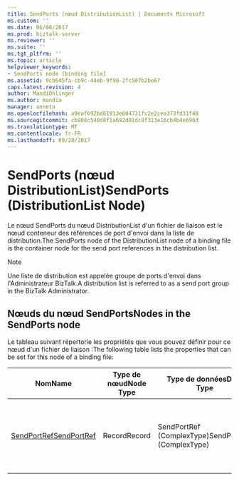 ```yaml
---
title: SendPorts (nœud DistributionList) | Documents Microsoft
ms.custom: ''
ms.date: 06/08/2017
ms.prod: biztalk-server
ms.reviewer: ''
ms.suite: ''
ms.tgt_pltfrm: ''
ms.topic: article
helpviewer_keywords:
- SendPorts node [binding file]
ms.assetid: 9cb645fa-cb9c-44eb-9f98-2fc507b2be67
caps.latest.revision: 4
author: MandiOhlinger
ms.author: mandia
manager: anneta
ms.openlocfilehash: a9eaf692bd61913e604731fc2e2cea373fd31f48
ms.sourcegitcommit: cb908c540d8f1a692d01dc8f313e16cb4b4e696d
ms.translationtype: MT
ms.contentlocale: fr-FR
ms.lasthandoff: 09/20/2017
---
```

# <a name="sendports-distributionlist-node"></a><span data-ttu-id="ed6b8-102">SendPorts (nœud DistributionList)</span><span class="sxs-lookup"><span data-stu-id="ed6b8-102">SendPorts (DistributionList Node)</span></span>
<span data-ttu-id="ed6b8-103">Le nœud SendPorts du nœud DistributionList d'un fichier de liaison est le nœud conteneur des références de port d'envoi dans la liste de distribution.</span><span class="sxs-lookup"><span data-stu-id="ed6b8-103">The SendPorts node of the DistributionList node of a binding file is the container node for the send port references in the distribution list.</span></span>  
  
> [!NOTE]
>  <span data-ttu-id="ed6b8-104">Une liste de distribution est appelée groupe de ports d'envoi dans l'Administrateur BizTalk.</span><span class="sxs-lookup"><span data-stu-id="ed6b8-104">A distribution list is referred to as a send port group in the BizTalk Administrator.</span></span>  
  
## <a name="nodes-in-the-sendports-node"></a><span data-ttu-id="ed6b8-105">Nœuds du nœud SendPorts</span><span class="sxs-lookup"><span data-stu-id="ed6b8-105">Nodes in the SendPorts node</span></span>  
 <span data-ttu-id="ed6b8-106">Le tableau suivant répertorie les propriétés que vous pouvez définir pour ce nœud d'un fichier de liaison :</span><span class="sxs-lookup"><span data-stu-id="ed6b8-106">The following table lists the properties that can be set for this node of a binding file:</span></span>  
  
|<span data-ttu-id="ed6b8-107">**Nom**</span><span class="sxs-lookup"><span data-stu-id="ed6b8-107">**Name**</span></span>|<span data-ttu-id="ed6b8-108">**Type de nœud**</span><span class="sxs-lookup"><span data-stu-id="ed6b8-108">**Node Type**</span></span>|<span data-ttu-id="ed6b8-109">**Type de données**</span><span class="sxs-lookup"><span data-stu-id="ed6b8-109">**Data Type**</span></span>|<span data-ttu-id="ed6b8-110">**Description**</span><span class="sxs-lookup"><span data-stu-id="ed6b8-110">**Description**</span></span>|<span data-ttu-id="ed6b8-111">**Restrictions**</span><span class="sxs-lookup"><span data-stu-id="ed6b8-111">**Restrictions**</span></span>|<span data-ttu-id="ed6b8-112">**Commentaires**</span><span class="sxs-lookup"><span data-stu-id="ed6b8-112">**Comments**</span></span>|  
|--------------|-------------------|-------------------|---------------------|----------------------|------------------|  
|[<span data-ttu-id="ed6b8-113">SendPortRef</span><span class="sxs-lookup"><span data-stu-id="ed6b8-113">SendPortRef</span></span>](../core/sendportref-sendports-node.md)|<span data-ttu-id="ed6b8-114">Record</span><span class="sxs-lookup"><span data-stu-id="ed6b8-114">Record</span></span>|<span data-ttu-id="ed6b8-115">SendPortRef (ComplexType)</span><span class="sxs-lookup"><span data-stu-id="ed6b8-115">SendPortRef (ComplexType)</span></span>|<span data-ttu-id="ed6b8-116">Nœud conteneur pour une référence à un port d'envoi effectuée par la liste de distribution.</span><span class="sxs-lookup"><span data-stu-id="ed6b8-116">Container node for a reference to a send port made by the distribution list.</span></span>|<span data-ttu-id="ed6b8-117">Facultatif</span><span class="sxs-lookup"><span data-stu-id="ed6b8-117">Not required</span></span>|<span data-ttu-id="ed6b8-118">Valeur par défaut : Aucun</span><span class="sxs-lookup"><span data-stu-id="ed6b8-118">Default value: none</span></span>|